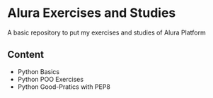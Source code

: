 # Alura Exercises and Studies

A basic repository to put my exercises and studies of Alura Platform

## Content

- Python Basics
- Python POO Exercises
- Python Good-Pratics with PEP8
